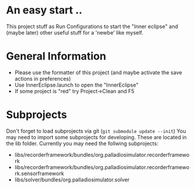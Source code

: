 # An easy start ..
This project stuff as Run Configurations to start the "Inner eclipse"
and (maybe later) other useful stuff for a 'newbe' like myself.

# General Information
* Please use the formatter of this project (and maybe activate the save actions in preferences)
* Use InnerEclipse.launch to open the "InnerEclipse"
* If some project is "red" try Project->Clean and F5

# Subprojects
Don't forget to load subprojects via git (`git submodule update --init`)
You may need to import some subprojects for developing. These are located in the lib folder. Currently you may need the follwing subprojects:
* libs/recorderframework/bundles/org.palladiosimulator.recorderframework
* libs/recorderframework/bundles/org.palladiosimulator.recorderframework.sensorframework
* libs/solver/bundles/org.palladiosimulator.solver